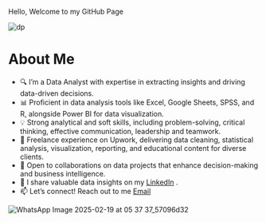 
Hello, Welcome to my GitHub Page

![dp](https://github.com/user-attachments/assets/bf175c40-52df-468e-b7a3-533c50216ad3)

# About Me
- 🔍 I’m a Data Analyst with expertise in extracting insights and driving data-driven decisions.
- 📊 Proficient in data analysis tools like Excel, Google Sheets, SPSS, and R, alongside Power BI for data visualization.
- 💡 Strong analytical and soft skills, including problem-solving, critical thinking, effective communication, leadership and teamwork.
- 💼 Freelance experience on Upwork, delivering data cleaning, statistical analysis, visualization, reporting, and educational content for diverse clients.
- 🤝 Open to collaborations on data projects that enhance decision-making and business intelligence.
- 🔹 I share valuable data insights on my [LinkedIn](https://www.linkedin.com/in/christogonus-ekenwaneze/) .
- 📫 Let’s connect! Reach out to me [Email](christogonusekenwaneze@gmail.com)

  
![WhatsApp Image 2025-02-19 at 05 37 37_57096d32](https://github.com/user-attachments/assets/25d0206a-b22c-48b6-9bd6-05efe1f914c0)

<!---
ChristogonusEkenwaneze/ChristogonusEkenwaneze is a ✨ special ✨ repository because its `README.md` (this file) appears on your GitHub profile.
You can click the Preview link to take a look at your changes.
--->
